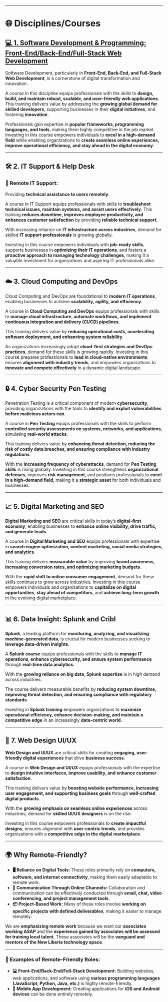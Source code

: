

---

# **🌐 Disciplines/Courses**

## **[💻 1. Software Development & Programming: Front-End/Back-End/Full-Stack Web Development](./FullStack.md)**

Software Development, particularly in **Front-End, Back-End, and Full-Stack Web Development**, is a cornerstone of digital transformation and innovation.

A course in this discipline equips professionals with the skills to **design, build, and maintain robust, scalable, and user-friendly web applications**. This training delivers value by addressing the **growing global demand for skilled developers**, supporting businesses in their **digital initiatives**, and fostering **innovation**.

Professionals gain expertise in **popular frameworks, programming languages, and tools**, making them highly competitive in the job market. Investing in this course empowers individuals to **excel in a high-demand field** while enabling organizations to **create seamless online experiences, improve operational efficiency, and stay ahead in the digital economy**.

---

## **🛠️ 2\. IT Support & Help Desk**

### **📡 Remote IT Support:**

Providing **technical assistance to users remotely**.

A course in IT Support equips professionals with skills to **troubleshoot technical issues, maintain systems, and assist users effectively**. This training **reduces downtime, improves employee productivity, and enhances customer satisfaction** by providing **reliable technical support**.

With increasing reliance on **IT infrastructure across industries**, demand for skilled **IT support professionals** is growing globally.

Investing in this course empowers individuals with **job-ready skills**, supports businesses in **optimizing their IT operations**, and fosters a **proactive approach to managing technology challenges**, making it a valuable investment for organizations and aspiring IT professionals alike.

---

## **☁️ 3\. Cloud Computing and DevOps**

Cloud Computing and DevOps are foundational to **modern IT operations**, enabling businesses to achieve **scalability, agility, and efficiency**.

A course in **Cloud Computing and DevOps** equips professionals with skills to **manage cloud infrastructure, automate workflows, and implement continuous integration and delivery (CI/CD) pipelines**.

This training delivers value by **reducing operational costs, accelerating software deployment, and enhancing system reliability**.

As organizations increasingly adopt **cloud-first strategies and DevOps practices**, demand for these skills is growing rapidly. Investing in this course prepares professionals to **lead in cloud-native environments**, ensures **alignment with industry trends**, and empowers organizations to **innovate and compete effectively** in a dynamic digital landscape.

---

## **🔒 4\. Cyber Security Pen Testing**

Penetration Testing is a critical component of modern **cybersecurity**, providing organizations with the tools to **identify and exploit vulnerabilities before malicious actors can**.

A course in **Pen Testing** equips professionals with the skills to perform **controlled security assessments on systems, networks, and applications**, simulating **real-world attacks**.

This training delivers value by **enhancing threat detection, reducing the risk of costly data breaches, and ensuring compliance with industry regulations**.

With the **increasing frequency of cyberattacks**, demand for **Pen Testing skills** is rising globally. Investing in this course strengthens **organizational defenses**, improves **risk management**, and positions professionals to **excel in a high-demand field**, making it a **strategic asset** for both individuals and businesses.

---

## **📈 5\. Digital Marketing and SEO**

**Digital Marketing and SEO** are critical skills in today’s **digital-first economy**, enabling businesses to **enhance online visibility, drive traffic, and generate leads**.

A course in **Digital Marketing and SEO** equips professionals with expertise in **search engine optimization, content marketing, social media strategies, and analytics**.

This training delivers **measurable value** by improving **brand awareness, increasing conversion rates, and optimizing marketing budgets**.

With the **rapid shift to online consumer engagement**, demand for these skills continues to grow across industries. Investing in this course empowers individuals and organizations to **capitalize on digital opportunities**, **stay ahead of competitors**, and **achieve long-term growth** in the evolving digital marketplace.

---

## **📊 6\. Data Insight: Splunk and Cribl**

**Splunk**, a leading platform for **monitoring, analyzing, and visualizing machine-generated data**, is crucial for modern businesses seeking to **leverage data-driven insights**.

A **Splunk course** equips professionals with the skills to **manage IT operations, enhance cybersecurity, and ensure system performance** through **real-time data analytics**.

With the **growing reliance on big data**, **Splunk expertise** is in high demand across industries.

The course delivers measurable benefits by **reducing system downtime, improving threat detection, and ensuring compliance with regulatory standards**.

Investing in **Splunk training** empowers organizations to **maximize operational efficiency, enhance decision-making, and maintain a competitive edge** in an increasingly **data-centric world**.

---

## **🎨 7\. Web Design UI/UX**

**Web Design and UI/UX** are critical skills for creating **engaging, user-friendly digital experiences** that drive **business success**.

A course in **Web Design and UI/UX** equips professionals with the expertise to **design intuitive interfaces, improve usability, and enhance customer satisfaction**.

This training delivers value by **boosting website performance, increasing user engagement, and supporting business goals** through **well-crafted digital products**.

With the **growing emphasis on seamless online experiences** across industries, demand for **skilled UI/UX designers** is on the rise.

Investing in this course empowers professionals to **create impactful designs**, ensures alignment with **user-centric trends**, and provides organizations with a **competitive edge in the digital marketplace**.

---

## **🌍 Why Remote-Friendly?**

* **🖥️ Reliance on Digital Tools:** These roles primarily rely on **computers, software, and internet connectivity**, making them easily adaptable to remote work.  
* **💬 Communication Through Online Channels:** Collaboration and communication can be effectively conducted through **email, chat, video conferencing, and project management tools**.  
* **📦 Project-Based Work:** Many of these roles involve **working on specific projects with defined deliverables**, making it easier to manage remotely.

We are **emphasizing remote work** because we want our **associates working ASAP** and the **experience gained by associates will be assessed for training local talent**. These associates will be the **vanguard and mentors of the New Liberia technology space**.

---

### **💼 Examples of Remote-Friendly Roles:**

* **💻 Front-End/Back-End/Full-Stack Development:** Building websites, web applications, and software using **various programming languages (JavaScript, Python, Java, etc.)** is highly remote-friendly.  
* **📱 Mobile App Development:** Creating applications for **iOS and Android devices** can be done entirely remotely.

